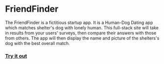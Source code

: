 # FriendFinder
The FriendFinder is a fictitious startup app. It is a Human-Dog Dating app which matches shelter's dog with lonely human. This full-stack site will take in results from your users' surveys, then compare their answers with those from others. The app will then display the name and picture of the shelters's dog with the best overall match.

### [Try it out](https://young-tundra-74320.herokuapp.com)
